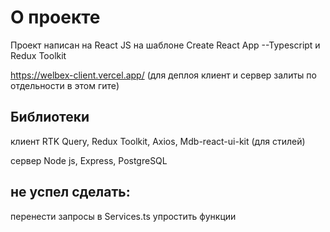# О проекте

Проект написан на React JS на шаблоне Create React App --Typescript и Redux Toolkit

https://welbex-client.vercel.app/
(для деплоя клиент и сервер залиты по отдельности в этом гите)

## Библиотеки

клиент
RTK Query, Redux Toolkit, Axios, Mdb-react-ui-kit (для стилей)

сервер
Node js, Express, PostgreSQL

## не успел сделать:

  перенести запросы в Services.ts
  упростить функции
  
